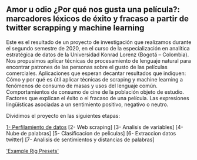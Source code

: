 ## Amor u odio ¿Por qué nos gusta una película?: marcadores léxicos de éxito y fracaso a partir de twitter scrapping y machine learning

Este es el resultado de un proyecto de investigación que realizamos durante el segundo semestre de 2020, en el curso de la especialización en analítica estratégica de datos de la Universidad Konrad Lorenz (Bogotá – Colombia). Nos propusimos aplicar técnicas de procesamiento de lenguaje natural para encontrar patrones de las personas sobre el gusto de las películas comerciales. Aplicaciones que esperan decantar resultados que indiquen: Cómo y por qué es útil aplicar técnicas de scraping y machine learning a fenómenos de consumo de masas y usos del lenguaje común. Comportamientos de consumo de cine de la población objeto de estudio. Factores que explican el éxito o el fracaso de una película. Las expresiones lingüísticas asociadas a un sentimiento positivo, negativo o neutro.

Dividimos el proyecto en las siguientes etapas:

[1- Perfilamiento de datos]()
[2- Web scraping]
[3- Analisis de variables]
[4- Nube de palabras]
[5- Clasificacion de peliculas]
[6- Extraccion datos twitter]
[7- Analisis de sentimientos y distancias de palabras]

['Example Rig Presets'](https://raw.githubusercontent.com/wiki/schroef/extra-image-list/images/extra-image-list.jpg?v26-09-2018)
